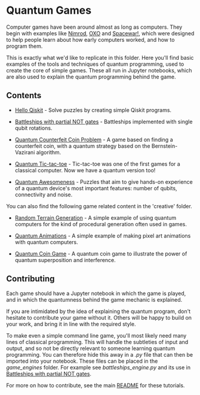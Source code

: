 # Quantum Games

Computer games have been around almost as long as computers. They begin with examples like [Nimrod](https://en.wikipedia.org/wiki/Nimrod_(computing)), [OXO](https://en.wikipedia.org/wiki/OXO) and [Spacewar!](https://en.wikipedia.org/wiki/Spacewar!), which were designed to help people learn about how early computers worked, and how to program them.

This is exactly what we'd like to replicate in this folder. Here you'll find basic examples of the tools and techniques of quantum programming, used to create the core of simple games. These all run in Jupyter notebooks, which are also used to explain the quantum programming behind the game.


## Contents

* [Hello Qiskit](Hello_Qiskit.ipynb) - Solve puzzles by creating simple Qiskit programs.

* [Battleships with partial NOT gates](battleships_with_partial_NOT_gates.ipynb) - Battleships implemented with single qubit rotations.

* [Quantum Counterfeit Coin Problem](quantum_counterfeit_coin_problem.ipynb) - A game based on finding a counterfeit coin, with a quantum strategy based on the Bernstein-Vazirani algorithm.

* [Quantum Tic-tac-toe](quantum_tic_tac_toe.ipynb) - Tic-tac-toe was one of the first games for a classical computer. Now we have a quantum version too!

* [Quantum Awesomeness](quantum_awesomeness.ipynb) - Puzzles that aim to give hands-on experience of a quantum device's most important features: number of qubits, connectivity and noise.

You can also find the following game related content in the 'creative' folder.

* [Random Terrain Generation](../creative/random_terrain_generation.ipynb) - A simple example of using quantum computers for the kind of procedural generation often used in games.

* [Quantum Animations](../creative/quantum_animations.ipynb) - A simple example of making pixel art animations with quantum computers.

* [Quantum Coin Game](Quantum-Coin-Game.ipynb) - A quantum coin game to illustrate the power of quantum superposition and interference.

## Contributing

Each game should have a Jupyter notebook in which the game is played, and in which the quantumness behind the game mechanic is explained.

If you are intimidated by the idea of explaining the quantum program, don't hesitate to contribute your game without it. Others will be happy to build on your work, and bring it in line with the required style.

To make even a simple command line game, you'll most likely need many lines of classical programming. This will handle the subtleties of input and output, and so not be directly relevant to someone learning quantum programming. You can therefore hide this away in a _.py_ file that can then be imported into your notebook. These files can be placed in the _game_engines_ folder. For example see _battleships_engine.py_ and its use in [Battleships with partial NOT gates](battleships_with_partial_NOT_gates.ipynb).

For more on how to contribute, see the main [README](../../README.md) for these tutorials.

